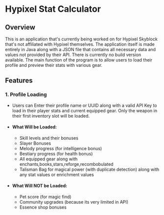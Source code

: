 # Hypixel Stat Calculator

## Overview
This is an application that's currently being worked on for Hypixel Skyblock that's not affiliated with Hypixel themselves.  The application itself is made entirely in Java
along with a JSON file that contains all necessary data and values not provided by their API.  There is currently no build version available.
The main function of the program is to allow users to load their profile and preview their stats with various gear.

## Features
### 1. Profile Loading
- Users can Enter their profile name or UUID along with a valid API Key to load in their player stats and current equipped gear. Only the weapon in their first inventory slot will be loaded.
- #### What Will be Loaded:
    - Skill levels and their bonuses
    - Slayer Bonuses
    - Melody progress (for intelligence bonus)
    - Bestiary progress (for health bonus)
    - All equipped gear along with enchants,books,stars,reforge,recombobulated
    - Talisman Bag for magical power (with duplicate detection) along with any stat values or enrichment values
- #### What Will NOT be Loaded:
    - Pet score (for magic find)
    - Community upgrades (because its very limited in API)
    - Essence shop bonuses